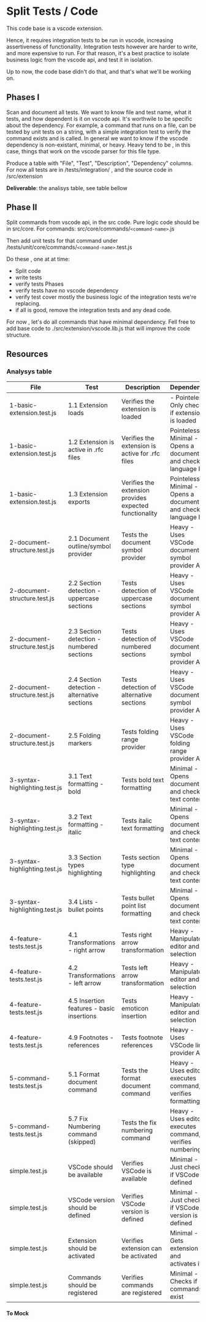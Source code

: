 # Split Tests / Code

This code base is a vscode extension.

Hence, it requires integration tests to be run in vscode, increasing
assertiveness of functionality. Integration tests however are harder to write,
and more expensive to run. For that reason, it's a best practice to isolate
business logic from the vscode api, and test it in isolation.

Up to now, the code base didn't do that, and that's what we'll be working on.

## Phases I

Scan and document all tests. We want to know file and test name, what it tests,
and how dependent is it on vscode api. It's worthwile to be specific about the
dependency. For example, a command that runs on a file, can be tested by unit
tests on a string, with a simple integration test to verify the command exists
and is called. In general we want to know if the vscode dependency is
non-existant, minimal, or heavy. Heavy tend to be , in this case, things that
work on the vscode parser for this file type.

Produce a table with "File", "Test", "Description", "Dependency" columns. For
now all tests are in /tests/integration/ , and the source code in /src/extension

**Deliverable**: the analisys table, see table bellow

## Phase II

Split commands from vscode api, in the src code. Pure logic code should be in
src/core. For commands: src/core/commands/`<command-name>`.js

Then add unit tests for that command under
/tests/unit/core/commands/`<command-name>`.test.js

Do these , one at at time:

- Split code
- write tests
- verify tests Phases
- verify tests have no vscode dependency
- verify test cover mostly the business logic of the integration tests we're
  replacing.
- if all is good, remove the integration tests and any dead code.

For now , let's do all commands that have minimal dependency.
Fell free to add base code to ./src/extension/vscode.lib.js that will improve the code structure. 

## Resources

### Analysys table

| File | Test | Description | Dependency |
|------|------|-------------|------------|
| 1-basic-extension.test.js | 1.1 Extension loads | Verifies the extension is loaded |  - Pointeless: Only checks if extension is loaded |
| 1-basic-extension.test.js | 1.2 Extension is active in .rfc files | Verifies the extension is active for .rfc files | Pointeless: Minimal - Opens a document and checks language ID |
| 1-basic-extension.test.js | 1.3 Extension exports | Verifies the extension provides expected functionality | Pointeless: Minimal - Opens a document and checks language ID |
| 2-document-structure.test.js | 2.1 Document outline/symbol provider | Tests the document symbol provider | Heavy - Uses VSCode document symbol provider API |
| 2-document-structure.test.js | 2.2 Section detection - uppercase sections | Tests detection of uppercase sections | Heavy - Uses VSCode document symbol provider API |
| 2-document-structure.test.js | 2.3 Section detection - numbered sections | Tests detection of numbered sections | Heavy - Uses VSCode document symbol provider API |
| 2-document-structure.test.js | 2.4 Section detection - alternative sections | Tests detection of alternative sections | Heavy - Uses VSCode document symbol provider API |
| 2-document-structure.test.js | 2.5 Folding markers | Tests folding range provider | Heavy - Uses VSCode folding range provider API |
| 3-syntax-highlighting.test.js | 3.1 Text formatting - bold | Tests bold text formatting | Minimal - Opens document and checks text content |
| 3-syntax-highlighting.test.js | 3.2 Text formatting - italic | Tests italic text formatting | Minimal - Opens document and checks text content |
| 3-syntax-highlighting.test.js | 3.3 Section types highlighting | Tests section type highlighting | Minimal - Opens document and checks text content |
| 3-syntax-highlighting.test.js | 3.4 Lists - bullet points | Tests bullet point list formatting | Minimal - Opens document and checks text content |
| 4-feature-tests.test.js | 4.1 Transformations - right arrow | Tests right arrow transformation | Heavy - Manipulates editor and selection |
| 4-feature-tests.test.js | 4.2 Transformations - left arrow | Tests left arrow transformation | Heavy - Manipulates editor and selection |
| 4-feature-tests.test.js | 4.5 Insertion features - basic insertions | Tests emoticon insertion | Heavy - Manipulates editor and selection |
| 4-feature-tests.test.js | 4.9 Footnotes - references | Tests footnote references | Heavy - Uses VSCode link provider API |
| 5-command-tests.test.js | 5.1 Format document command | Tests the format document command | Heavy - Uses editor, executes command, verifies formatting |
| 5-command-tests.test.js | 5.7 Fix Numbering command (skipped) | Tests the fix numbering command | Heavy - Uses editor, executes command, verifies numbering |
| simple.test.js | VSCode should be available | Verifies VSCode is available | Minimal - Just checks if VSCode is defined |
| simple.test.js | VSCode version should be defined | Verifies VSCode version is defined | Minimal - Just checks if VSCode version is defined |
| simple.test.js | Extension should be activated | Verifies extension can be activated | Minimal - Gets extension and activates it |
| simple.test.js | Commands should be registered | Verifies commands are registered | Minimal - Checks if commands exist |

#### To Mock